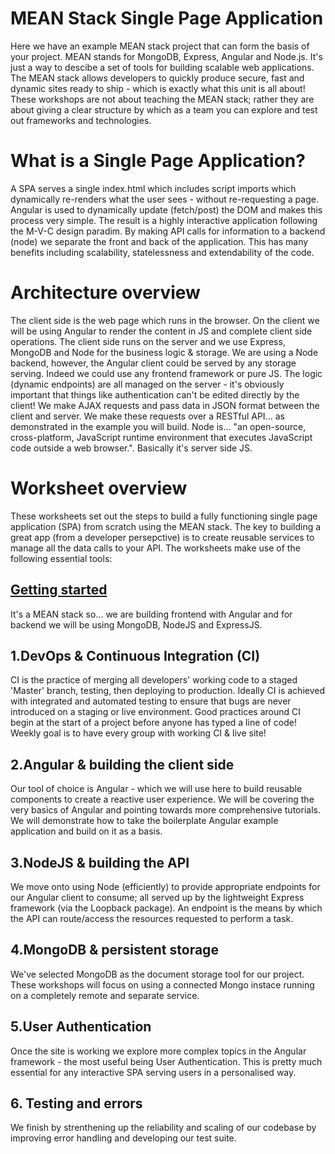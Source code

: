 # MEAN Stack Single Page Application
Here we have an example MEAN stack project that can form the basis of your project. MEAN stands for MongoDB, Express, Angular and Node.js. It's just a way to descibe a set of tools for building scalable web applications. The MEAN stack allows developers to quickly produce secure, fast and dynamic sites ready to ship - which is exactly what this unit is all about! These workshops are not about teaching the MEAN stack; rather they are about giving a clear structure by which as a team you can explore and test out frameworks and technologies. 

# What is a Single Page Application?
A SPA serves a single index.html which includes script imports which dynamically re-renders what the user sees - without re-requesting a page. Angular is used to dynamically update (fetch/post) the DOM and makes this process very simple. The result is a highly interactive application following the M-V-C design paradim. By making API calls for information to a backend (node) we separate the front and back of the application. This has many benefits including scalability, statelessness and extendability of the code.

# Architecture overview
The client side is the web page which runs in the browser. On the client we will be using Angular to render the content in JS and complete client side operations. The client side runs on the server and we use Express, MongoDB and Node for the business logic & storage. We are using a Node backend, however, the Angular client could be served by any storage serving. Indeed we could use any frontend framework or pure JS. The logic (dynamic endpoints) are all managed on the server - it's obviously important that things like authentication can't be edited directly by the client!  We make AJAX requests and pass data in JSON format between the client and server. We make these requests over a RESTful API... as demonstrated in the example you will build. Node is... "an open-source, cross-platform, JavaScript runtime environment that executes JavaScript code outside a web browser.". Basically it's server side JS.

# Worksheet overview
These worksheets set out the steps to build a fully functioning single page application (SPA) from scratch using the MEAN stack. The key to building a great app (from a developer persepctive) is to create reusable services to manage all the data calls to your API. The worksheets make use of the following essential tools:

## [Getting started](Worksheets/0_gettingstarted.md)
It's a MEAN stack so... we are building frontend with Angular and for backend we will be using MongoDB, NodeJS and ExpressJS.

## 1.DevOps & Continuous Integration (CI)
CI is the practice of merging all developers' working code to a staged 'Master' branch, testing, then deploying to production. Ideally CI is achieved with integrated and automated testing to ensure that bugs are never introduced on a staging or live environment. Good practices around CI begin at the start of a project before anyone has typed a line of code! Weekly goal is to have every group with working CI & live site!

## 2.Angular & building the client side
Our tool of choice is Angular - which we will use here to build reusable components to create a reactive user experience. We will be covering the very basics of Angular and pointing towards more comprehensive tutorials. We will demonstrate how to take the boilerplate Angular example application and build on it as a basis. 

## 3.NodeJS & building the API
We move onto using Node (efficiently) to provide appropriate endpoints for our Angular client to consume; all served up by the lightweight Express framework (via the Loopback package). An endpoint is the means by which the API can route/access the resources requested to perform a task.

## 4.MongoDB & persistent storage
We've selected MongoDB as the document storage tool for our project. These workshops will focus on using a connected Mongo instace running on a completely remote and separate service. 

## 5.User Authentication
Once the site is working we explore more complex topics in the Angular framework - the most useful being User Authentication. This is pretty much essential for any interactive SPA serving users in a personalised way. 

## 6. Testing and errors
We finish by strenthening up the reliability and scaling of our codebase by improving error handling and developing our test suite. 




